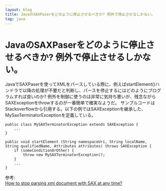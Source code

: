```yaml
---
layout: blog
title: JavaのSAXPaserをどのように停止させるべきか? 例外で停止させるしかない。
tag: java
---
```


# JavaのSAXPaserをどのように停止させるべきか? 例外で停止させるしかない。

JavaでSAXPaserを使ってXMLをパースしている際に、例えばstartElement()ハンドラで以降の処理が不要だと判断し、パースを停止するにはどのようにプログラムすれば良いのか?
例外を制御に使うのは非常に気持ち悪いが、残念ながらSAXExceptionをthrowするのが一番簡単で確実なようだ。
サンプルコードはStackoverflowから引用する。以下の例ではSAXExceptionを継承した、MySaxTerminatorExceptionを定義している。

    public class MySAXTerminatorException extends SAXException {
        ...
    }
    
    public void startElement (String namespaceUri, String localName, String qualifiedName, Attributes attributes) throws SAXException {
        if (someConditionOrOther) {
            throw new MySAXTerminatorException();
        }
        ...
    }

参考:  
[How to stop parsing xml document with SAX at any time?](http://stackoverflow.com/questions/1345293/how-to-stop-parsing-xml-document-with-sax-at-any-time)
